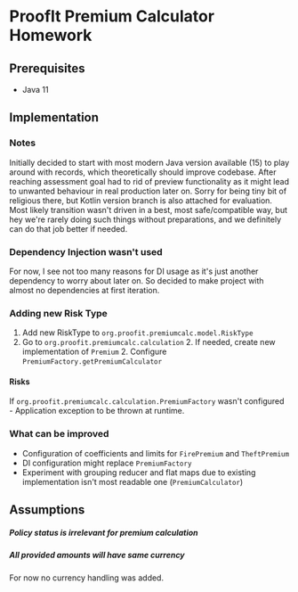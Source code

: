 # ProofIt Premium Calculator Homework

## Prerequisites

* Java 11

## Implementation 

### Notes

Initially decided to start with most modern Java version available (15) to play around with records, which theoretically should improve codebase.
After reaching assessment goal had to rid of preview functionality as it might lead to unwanted behaviour in real production later on.
Sorry for being tiny bit of religious there, but Kotlin version branch is also attached for evaluation. Most likely transition wasn't driven in a best, most safe/compatible way, but hey we're rarely doing such things without preparations, and we definitely can do that job better if needed. 

### Dependency Injection wasn't used

For now, I see not too many reasons for DI usage as it's just another dependency to worry about later on.
So decided to make project with almost no dependencies at first iteration.

### Adding new Risk Type

1. Add new RiskType to `org.proofit.premiumcalc.model.RiskType`
1. Go to `org.proofit.premiumcalc.calculation`
    2. If needed, create new implementation of `Premium`
    2. Configure `PremiumFactory.getPremiumCalculator`
    
#### Risks

If `org.proofit.premiumcalc.calculation.PremiumFactory` wasn't configured - Application exception to be thrown at runtime.

### What can be improved

* Configuration of coefficients and limits for `FirePremium` and `TheftPremium`
* DI configuration might replace `PremiumFactory`
* Experiment with grouping reducer and flat maps due to existing implementation isn't most readable one (`PremiumCalculator`)

## Assumptions

##### Policy status is irrelevant for premium calculation

##### All provided amounts will have same currency
For now no currency handling was added.
